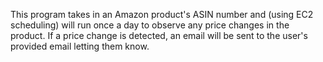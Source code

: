 This program takes in an Amazon product's ASIN number and (using EC2 scheduling) will run once a day to observe any price changes in the product. If a price change is detected, an email will be sent to the user's provided email letting them know.
